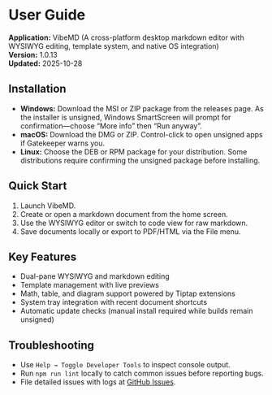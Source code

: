 # User Guide

**Application:** VibeMD (A cross-platform desktop markdown editor with WYSIWYG editing, template system, and native OS integration)  
**Version:** 1.0.13  
**Updated:** 2025-10-28

## Installation

- **Windows:** Download the MSI or ZIP package from the releases page. As the installer is unsigned, Windows SmartScreen will prompt for confirmation—choose “More info” then “Run anyway”.
- **macOS:** Download the DMG or ZIP. Control-click to open unsigned apps if Gatekeeper warns you.
- **Linux:** Choose the DEB or RPM package for your distribution. Some distributions require confirming the unsigned package before installing.

## Quick Start

1. Launch VibeMD.
2. Create or open a markdown document from the home screen.
3. Use the WYSIWYG editor or switch to code view for raw markdown.
4. Save documents locally or export to PDF/HTML via the File menu.

## Key Features

- Dual-pane WYSIWYG and markdown editing
- Template management with live previews
- Math, table, and diagram support powered by Tiptap extensions
- System tray integration with recent document shortcuts
- Automatic update checks (manual install required while builds remain unsigned)

## Troubleshooting

- Use `Help → Toggle Developer Tools` to inspect console output.
- Run `npm run lint` locally to catch common issues before reporting bugs.
- File detailed issues with logs at [GitHub Issues](https://github.com/ONLY1-Group/VibeMD/issues).

